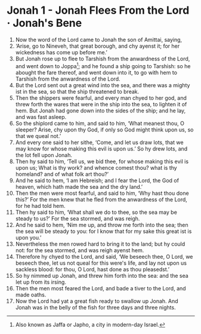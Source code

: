 # Jonah 1 - Jonah Flees From the Lord · Jonah's Bene

1. Now the word of the Lord came to Jonah the son of Amittai, saying,
2. ‘Arise, go to Nineveh, that great borough, and chy ayenst it; for her
   wickedness has come up before me.’
3. But Jonah rose up to flee to Tarshish from the anwardness of the Lord, and
   went down to Joppa[^Joppa]; and he found a ship going to Tarshish: so he
   abought the fare thereof, and went down into it, to go with hem to Tarshish
   from the anwardness of the Lord.
4. But the Lord sent out a great wind into the sea, and there was a mighty ist
   in the sea, so that the ship threatened to break.
5. Then the shippers were fearful, and every man chyed to her god, and threw
   forth the wares that were in the ship into the sea, to lighten it of hem.
   But Jonah had gone down into the sides of the ship; and he lay, and was fast
   asleep.
6. So the shiplord came to him, and said to him, ‘What meanest thou, O sleeper?
   Arise, chy upon thy God, if only so God might think upon us, so that we
   queal not.’
7. And every one said to her sithe, ‘Come, and let us draw lots, that we may
   know for whose making this evil is upon us.’ So hy drew lots, and the lot
   fell upon Jonah.
8. Then hy said to him, ‘Tell us, we bid thee, for whose making this evil is
   upon us; What is thy work? and whence comest thou? what is thy homeland? and
   of what folk art thou?’
9. And he said to hem, ‘I am Hebreish; and I fear the Lord, the God of heaven,
   which hath made the sea and the dry land.’
10. Then the men were most fearful, and said to him, ‘Why hast thou done
    this?’ For the men knew that he fled from the anwardness of the Lord, for
    he had told hem.
11. Then hy said to him, ‘What shall we do to thee, so the sea may be steady to
    us?’ For the sea stormed, and was reigh.
12. And he said to hem, ‘Nim me up, and throw me forth into the sea; then the
    sea will be steady to you: for I know that for my sake this great ist is
    upon you.’
13. Nevertheless the men rowed hard to bring it to the land; but hy could
    not: for the sea stormed, and was reigh ayenst hem.
14. Therefore hy chyed to the Lord, and said, ‘We beseech thee, O Lord, we
    beseech thee, let us not queal for this were's life, and lay not upon us
    sackless blood: for thou, O Lord, hast done as thou pleasedst.’
15. So hy nimmed up Jonah, and threw him forth into the sea: and the sea let up
    from its irsing.
16. Then the men most feared the Lord, and bade a tiver to the Lord, and made
    oaths.
17. Now the Lord had yat a great fish ready to swallow up Jonah. And Jonah was
    in the belly of the fish for three days and three nights.

<!-- Abbreviations -->


<!-- Footnotes -->
[^Joppa]: Also known as Jaffa or Japho, a city in modern-day Israel.

<!-- BUFFER -->
